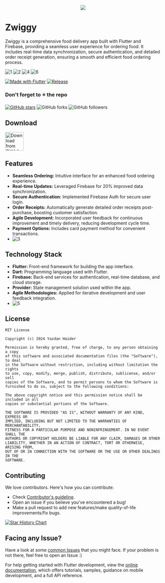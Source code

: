 <div align="center">
<img src="https://readme-typing-svg.herokuapp.com?color=FFB07C&size=50&width=1000&height=80&lines=Welcome-to-ZWIGGY-Food-Delivery-App"/>
</div>

# Zwiggy
Zwiggy is a comprehensive food delivery app built with Flutter and Firebase, providing a seamless user experience for ordering food. It includes real-time data synchronization, secure authentication, and detailed order receipt generation, ensuring a smooth and efficient food ordering process.

![1](https://github.com/user-attachments/assets/21241afd-d2de-4297-9dd9-488e1f0a40dd)
![2](https://github.com/user-attachments/assets/d2b1dbd1-097e-4239-b52e-2fa039a298f7)
![4](https://github.com/user-attachments/assets/cd73ce05-9a33-49c2-9272-ff4dcb449f75)
![6](https://github.com/user-attachments/assets/da9b6c76-1e30-4acb-b99c-b06d8793b182)



[![Made with Flutter](https://img.shields.io/badge/Made%20with-flutter-61DAFB.svg)](https://flutter.dev/) [![Release](https://img.shields.io/github/v/release/yazdanhaider/Foodie?label=Release&color=success&style=flat&include_prereleases)](https://github.com/yazdanhaider/Food-Delivery/)

### Don't forget to :star: the repo

[![GitHub stars](https://img.shields.io/github/stars/yazdanhaider/Food-Delivery.svg?style=social&label=Star)](https://github.com/yazdanhaider/Food-Delivery) ![GitHub forks](https://img.shields.io/github/forks/yazdanhaider/Food-Delivery.svg?style=social&label=Forks) ![GitHub followers](https://img.shields.io/github/followers/yazdanhaider.svg?style=social&label=Follow)

## Download

[<img src="https://img.shields.io/badge/GitHub-181717?logo=github&logoColor=white"
     alt="Download from GitHub"
     height="60">](https://github.com/yazdanhaider/Food-Delivery)

## Features

- **Seamless Ordering:** Intuitive interface for an enhanced food ordering experience.
- **Real-time Updates:** Leveraged Firebase for 20% improved data synchronization.
- **Secure Authentication:** Implemented Firebase Auth for secure user login.
- **Order Receipts:** Automatically generate detailed order receipts post-purchase, boosting customer satisfaction.
- **Agile Development:** Incorporated user feedback for continuous improvement and timely delivery, reducing development cycle time.
- **Payment Options:** Includes card payment method for convenient transactions.
- ![3](https://github.com/user-attachments/assets/33ea038f-3531-4f67-8457-5e44bee981b2)

## Technology Stack

- **Flutter:** Front-end framework for building the app interface.
- **Dart:** Programming language used with Flutter.
- **Firebase:** Back-end services for authentication, real-time database, and cloud storage.
- **Provider:** State management solution used within the app.
- **Agile Methodologies:** Applied for iterative development and user feedback integration.
- ![5](https://github.com/user-attachments/assets/4584c8b4-b903-4ace-8d82-0c03bbd5a2f0)

## License

```
MIT License

Copyright (c) 2024 Yazdan Haider

Permission is hereby granted, free of charge, to any person obtaining a copy
of this software and associated documentation files (the "Software"), to deal
in the Software without restriction, including without limitation the rights
to use, copy, modify, merge, publish, distribute, sublicense, and/or sell
copies of the Software, and to permit persons to whom the Software is
furnished to do so, subject to the following conditions:

The above copyright notice and this permission notice shall be included in all
copies or substantial portions of the Software.

THE SOFTWARE IS PROVIDED "AS IS", WITHOUT WARRANTY OF ANY KIND, EXPRESS OR
IMPLIED, INCLUDING BUT NOT LIMITED TO THE WARRANTIES OF MERCHANTABILITY,
FITNESS FOR A PARTICULAR PURPOSE AND NONINFRINGEMENT. IN NO EVENT SHALL THE
AUTHORS OR COPYRIGHT HOLDERS BE LIABLE FOR ANY CLAIM, DAMAGES OR OTHER
LIABILITY, WHETHER IN AN ACTION OF CONTRACT, TORT OR OTHERWISE, ARISING FROM,
OUT OF OR IN CONNECTION WITH THE SOFTWARE OR THE USE OR OTHER DEALINGS IN THE
SOFTWARE.
```
## Contributing

We love contributors. Here's how you can contribute:

- Check [Contributor's guideline](https://github.com/yazdanhaider/Food-Delivery/blob/master/CONTRIBUTING.md).
- Open an issue if you believe you've encountered a bug!
- Make a pull request to add new features/make quality-of-life improvements/fix bugs.

<a href="https://github.com/yazdanhaider/Food-Delivery/graphs/contributors">
</a>


[![Star History Chart](https://api.star-history.com/svg?repos=yazdanhaider/Food-Delivery&type=Date)](https://star-history.com/#yazdanhaider/Food-Delivery&Date)
## Facing any Issue?

Have a look at some [common Issues](https://github.com/yazdanhaider/Food-Delivery/wiki/Common-Issues) that you might face. If your problem is not there, feel free to open an Issue :)

For help getting started with Flutter development, view the
[online documentation](https://docs.flutter.dev/), which offers tutorials,
samples, guidance on mobile development, and a full API reference.


